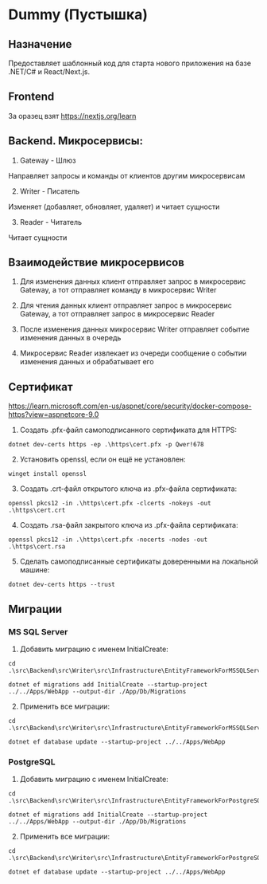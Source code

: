# Dummy (Пустышка)

## Назначение

Предоставляет шаблонный код для старта нового приложения на базе .NET/C# и React/Next.js.

## Frontend

За оразец взят https://nextjs.org/learn

## Backend. Микросервисы:

1. Gateway - Шлюз

Направляет запросы и команды от клиентов другим микросервисам

2. Writer - Писатель

Изменяет (добавляет, обновляет, удаляет) и читает сущности

3. Reader - Читатель

Читает сущности

## Взаимодействие микросервисов

1. Для изменения данных клиент отправляет запрос в микросервис Gateway, а тот отправляет команду в микросервис Writer

2. Для чтения данных клиент отправляет запрос в микросервис Gateway, а тот отправляет запрос в микросервис Reader

3. После изменения данных микросервис Writer отправляет событие изменения данных в очередь

4. Микросервис Reader извлекает из очереди сообщение о событии изменения данных и обрабатывает его

## Сертификат

https://learn.microsoft.com/en-us/aspnet/core/security/docker-compose-https?view=aspnetcore-9.0

1. Создать .pfx-файл самоподписанного сертификата для HTTPS:

```
dotnet dev-certs https -ep .\https\cert.pfx -p Qwer!678
```

2. Установить openssl, если он ещё не установлен:

```
winget install openssl
```

3. Создать .crt-файл открытого ключа из .pfx-файла сертификата:

```
openssl pkcs12 -in .\https\cert.pfx -clcerts -nokeys -out .\https\cert.crt
```

4. Создать .rsa-файл закрытого ключа из .pfx-файла сертификата:

```
openssl pkcs12 -in .\https\cert.pfx -nocerts -nodes -out .\https\cert.rsa
```

5. Сделать самоподписанные сертификаты доверенными на локальной машине:

```
dotnet dev-certs https --trust
```

## Миграции

### MS SQL Server

1. Добавить миграцию с именем InitialCreate:

```
cd .\src\Backend\src\Writer\src\Infrastructure\EntityFrameworkForMSSQLServer

dotnet ef migrations add InitialCreate --startup-project ../../Apps/WebApp --output-dir ./App/Db/Migrations
```

2. Применить все миграции:

```
cd .\src\Backend\src\Writer\src\Infrastructure\EntityFrameworkForMSSQLServer

dotnet ef database update --startup-project ../../Apps/WebApp
```

### PostgreSQL

1. Добавить миграцию с именем InitialCreate:

```
cd .\src\Backend\src\Writer\src\Infrastructure\EntityFrameworkForPostgreSQL

dotnet ef migrations add InitialCreate --startup-project ../../Apps/WebApp --output-dir ./App/Db/Migrations
```

2. Применить все миграции:

```
cd .\src\Backend\src\Writer\src\Infrastructure\EntityFrameworkForPostgreSQL

dotnet ef database update --startup-project ../../Apps/WebApp
```
